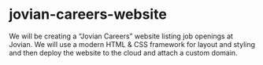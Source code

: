 # jovian-careers-website
We will be creating a “Jovian Careers” website listing job openings at Jovian. We will use a modern HTML &amp; CSS framework for layout and styling and then deploy the website to the cloud and attach a custom domain.
